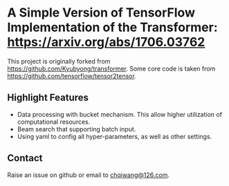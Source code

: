 # A Simple Version of TensorFlow Implementation of the Transformer: <https://arxiv.org/abs/1706.03762>

This project is originally forked from <https://github.com/Kyubyong/transformer>.
Some core code is taken from <https://github.com/tensorflow/tensor2tensor>.

## Highlight Features
- Data processing with bucket mechanism. This allow higher utilization of computational resources.
- Beam search that supporting batch input.
- Using yaml to config all hyper-parameters, as well as other settings.

## Contact
Raise an issue on github or email to <chqiwang@126.com>.
